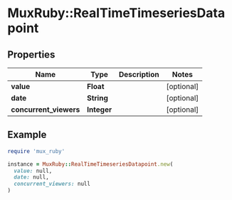 # MuxRuby::RealTimeTimeseriesDatapoint

## Properties

| Name | Type | Description | Notes |
| ---- | ---- | ----------- | ----- |
| **value** | **Float** |  | [optional] |
| **date** | **String** |  | [optional] |
| **concurrent_viewers** | **Integer** |  | [optional] |

## Example

```ruby
require 'mux_ruby'

instance = MuxRuby::RealTimeTimeseriesDatapoint.new(
  value: null,
  date: null,
  concurrent_viewers: null
)
```

